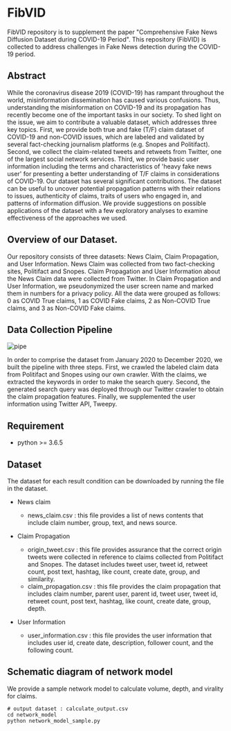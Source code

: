 # FibVID
FibVID repository is to supplement the paper "Comprehensive Fake News Diffusion Dataset during COVID-19 Period". This repository (FibVID) is collected to address challenges in Fake News detection during the COVID-19 period. 

## Abstract
While the coronavirus disease 2019 (COVID-19) has rampant throughout the world, misinformation dissemination has caused various confusions. Thus, understanding the misinformation on COVID-19 and its propagation has recently become one of the important tasks in our society. To shed light on the issue, we aim to contribute a valuable dataset, which addresses three key topics. First, we provide both true and fake (T/F) claim dataset of COVID-19 and non-COVID issues, which are labeled and validated by several fact-checking journalism platforms (e.g. Snopes and Politifact). Second, we collect the claim-related tweets and retweets from Twitter, one of the largest social network services. Third, we provide basic user information including the terms and characteristics of 'heavy fake news user' for presenting a better understanding of T/F claims in considerations of COVID-19. Our dataset has several significant contributions. The dataset can be useful to uncover potential propagation patterns with their relations to issues, authenticity of claims, traits of users who engaged in, and patterns of information diffusion. We provide suggestions on possible applications of the dataset with a few exploratory analyses to examine effectiveness of the approaches we used. 


## Overview of our Dataset.
Our repository consists of three datasets: News Claim, Claim Propagation, and User Information. News Claim was collected from two fact-checking sites, Politifact and Snopes. Claim Propagation and User Information about the News Claim data were collected from Twitter. In Claim Propagation and User Information, we pseudonymized the user screen name and marked them in numbers for a privacy policy. All the data were grouped as follows: 0 as COVID True claims, 1 as COVID Fake claims, 2 as Non-COVID True claims, and 3 as Non-COVID Fake claims.


## Data Collection Pipeline
![pipe](https://user-images.githubusercontent.com/18303573/104558729-99bf7580-5686-11eb-9207-8dc3b2bbc3ea.png)

In order to comprise the dataset from January 2020 to December 2020, we built the pipeline with three steps. First, we crawled the labeled claim data from Politifact and Snopes using our own crawler. With the claims, we extracted the keywords in order to make the search query. Second, the generated search query was deployed through our Twitter crawler to obtain the claim propagation features. Finally, we supplemented the user information using Twitter API, Tweepy.


## Requirement
* python >= 3.6.5


## Dataset
The dataset for each result condition can be downloaded by running the file in the dataset.

* News claim
  * news_claim.csv : this file provides a list of news contents that include claim number, group, text, and news source.

 
* Claim Propagation
  * origin_tweet.csv : this file provides assurance that the correct origin tweets were collected in reference to claims collected from Politifact and Snopes. The dataset includes tweet user, tweet id, retweet count, post text, hashtag, like count, create date, group, and similarity.
  * claim_propagation.csv : this file provides the claim propagation that includes claim number, parent user, parent id, tweet user, tweet id, retweet count, post  text, hashtag, like count, create date, group, depth.
 
* User Information
  * user_information.csv : this file provides the user information that includes user id, create date, description, follower count, and the following count.


## Schematic diagram of network model
We provide a sample network model to calculate volume, depth, and virality for claims.

```
# output dataset : calculate_output.csv
cd network_model
python network_model_sample.py
```

